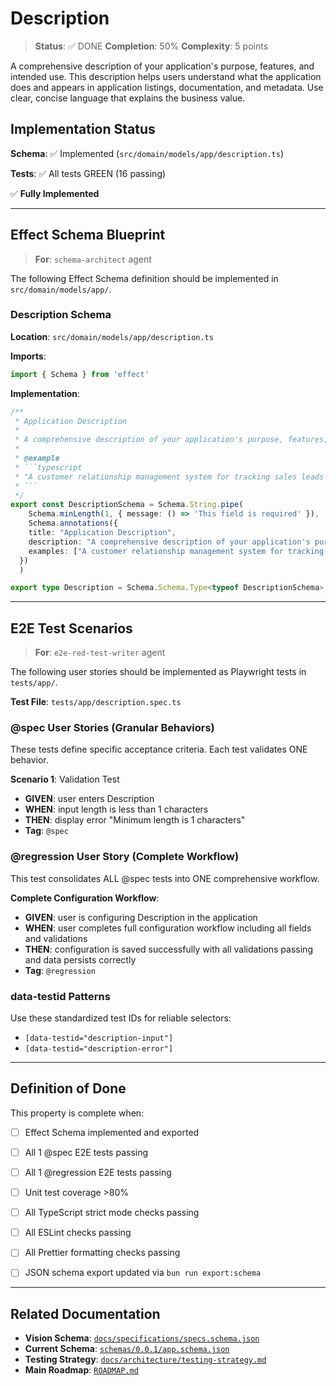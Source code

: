 # Description

> **Status**: ✅ DONE
> **Completion**: 50%
> **Complexity**: 5 points

A comprehensive description of your application's purpose, features, and intended use. This description helps users understand what the application does and appears in application listings, documentation, and metadata. Use clear, concise language that explains the business value.

## Implementation Status

**Schema**: ✅ Implemented (`src/domain/models/app/description.ts`)

**Tests**: ✅ All tests GREEN (16 passing)

✅ **Fully Implemented**

---

## Effect Schema Blueprint

> **For**: `schema-architect` agent

The following Effect Schema definition should be implemented in `src/domain/models/app/`.

### Description Schema

**Location**: `src/domain/models/app/description.ts`

**Imports**:

```typescript
import { Schema } from 'effect'
```

**Implementation**:

```typescript
/**
 * Application Description
 * 
 * A comprehensive description of your application's purpose, features, and intended use. This description helps users understand what the application does and appears in application listings, documentation, and metadata. Use clear, concise language that explains the business value.
 * 
 * @example
 * ```typescript
 * "A customer relationship management system for tracking sales leads and opportunities"
 * ```
 */
export const DescriptionSchema = Schema.String.pipe(
    Schema.minLength(1, { message: () => 'This field is required' }),
    Schema.annotations({
    title: "Application Description",
    description: "A comprehensive description of your application's purpose, features, and intended use. This description helps users understand what the application does and appears in application listings, documentation, and metadata. Use clear, concise language that explains the business value.",
    examples: ["A customer relationship management system for tracking sales leads and opportunities","Internal inventory management platform with automated reordering workflows","Project management tool for agile teams with sprint planning and kanban boards","Employee onboarding portal with document management and task tracking"]
  })
  )

export type Description = Schema.Schema.Type<typeof DescriptionSchema>
```

---

## E2E Test Scenarios

> **For**: `e2e-red-test-writer` agent

The following user stories should be implemented as Playwright tests in `tests/app/`.

**Test File**: `tests/app/description.spec.ts`

### @spec User Stories (Granular Behaviors)

These tests define specific acceptance criteria. Each test validates ONE behavior.

**Scenario 1**: Validation Test

- **GIVEN**: user enters Description
- **WHEN**: input length is less than 1 characters
- **THEN**: display error "Minimum length is 1 characters"
- **Tag**: `@spec`

### @regression User Story (Complete Workflow)

This test consolidates ALL @spec tests into ONE comprehensive workflow.

**Complete Configuration Workflow**:

- **GIVEN**: user is configuring Description in the application
- **WHEN**: user completes full configuration workflow including all fields and validations
- **THEN**: configuration is saved successfully with all validations passing and data persists correctly
- **Tag**: `@regression`

### data-testid Patterns

Use these standardized test IDs for reliable selectors:

- `[data-testid="description-input"]`
- `[data-testid="description-error"]`

---

## Definition of Done

This property is complete when:

- [ ] Effect Schema implemented and exported
- [ ] All 1 @spec E2E tests passing
- [ ] All 1 @regression E2E tests passing
- [ ] Unit test coverage >80%
- [ ] All TypeScript strict mode checks passing
- [ ] All ESLint checks passing
- [ ] All Prettier formatting checks passing
- [ ] JSON schema export updated via `bun run export:schema`


---

## Related Documentation

- **Vision Schema**: [`docs/specifications/specs.schema.json`](../specs.schema.json)
- **Current Schema**: [`schemas/0.0.1/app.schema.json`](../../schemas/0.0.1/app.schema.json)
- **Testing Strategy**: [`docs/architecture/testing-strategy.md`](../../architecture/testing-strategy.md)
- **Main Roadmap**: [`ROADMAP.md`](../../../ROADMAP.md)

